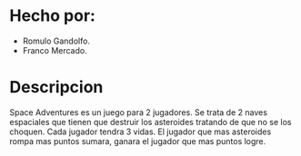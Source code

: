 Hecho por:
==========

* Romulo Gandolfo.
* Franco Mercado.


Descripcion
===========

Space Adventures es un juego para 2 jugadores. Se trata de 2 naves espaciales que tienen que destruir los asteroides tratando de que no se los choquen. Cada jugador tendra 3 vidas. El jugador que mas asteroides rompa mas puntos sumara, ganara el jugador que mas puntos logre.
